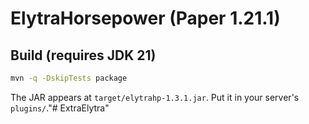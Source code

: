 # ElytraHorsepower (Paper 1.21.1)

## Build (requires JDK 21)
```bash
mvn -q -DskipTests package
```
The JAR appears at `target/elytrahp-1.3.1.jar`. Put it in your server's `plugins/`."# ExtraElytra" 
